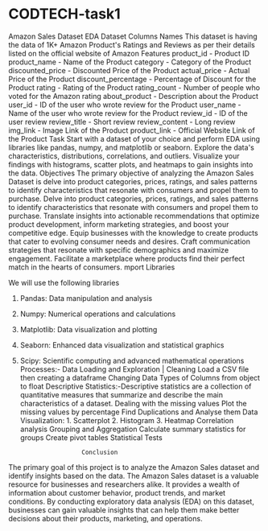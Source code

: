 # CODTECH-task1
Amazon Sales Dataset EDA
Dataset Columns Names
This dataset is having the data of 1K+ Amazon Product's Ratings and Reviews as per their details listed on the official website of Amazon
Features
product_id - Product ID
product_name - Name of the Product
category - Category of the Product
discounted_price - Discounted Price of the Product
actual_price - Actual Price of the Product
discount_percentage - Percentage of Discount for the Product
rating - Rating of the Product
rating_count - Number of people who voted for the Amazon rating
about_product - Description about the Product
user_id - ID of the user who wrote review for the Product
user_name - Name of the user who wrote review for the Product
review_id - ID of the user review
review_title - Short review
review_content - Long review
img_link - Image Link of the Product
product_link - Official Website Link of the Product
                                            Task
Start with a dataset of your choice and perform EDA using libraries like pandas, numpy,
and matplotlib or seaborn. Explore the data's characteristics, distributions, correlations,
and outliers. Visualize your findings with histograms, scatter plots, and heatmaps to
gain insights into the data.
                                        Objectives
The primary objective of analyzing the Amazon Sales Dataset is delve into product categories, prices, ratings, and sales patterns to identify characteristics that resonate with consumers and propel them to purchase.
Delve into product categories, prices, ratings, and sales patterns to identify characteristics that resonate with consumers and propel them to purchase.
Translate insights into actionable recommendations that optimize product development, inform marketing strategies, and boost your competitive edge.
Equip businesses with the knowledge to create products that cater to evolving consumer needs and desires.
Craft communication strategies that resonate with specific demographics and maximize engagement.
Facilitate a marketplace where products find their perfect match in the hearts of consumers.
                                        mport Libraries

We will use the following libraries
1. Pandas: Data manipulation and analysis
2. Numpy: Numerical operations and calculations
3. Matplotlib: Data visualization and plotting
4. Seaborn: Enhanced data visualization and statistical graphics
5. Scipy: Scientific computing and advanced mathematical operations
   Processes:-
   Data Loading and Exploration | Cleaning
   Load a CSV file then creating a dataframe
   Changing Data Types of Columns from object to float
   Descriptive Statistics:-Descriptive statistics are a collection of quantitative measures that summarize and describe the main characteristics of a dataset.
   Dealing with the missing values
   Plot the missing values by percentage
   Find Duplications and Analyse them
   Data Visualization:
       1. Scatterplot
       2. Histogram
       3. Heatmap
   Correlation analysis
   Grouping and Aggregation
   Calculate summary statistics for groups
   Create pivot tables
   Statistical Tests

                        Conclusion
The primary goal of this project is to analyze the Amazon Sales dataset and identify insights based on the data. The Amazon Sales dataset is a valuable resource for businesses and researchers alike. It provides a wealth of information about customer behavior, product trends, and market conditions. By conducting exploratory data analysis (EDA) on this dataset, businesses can gain valuable insights that can help them make better decisions about their products, marketing, and operations.



